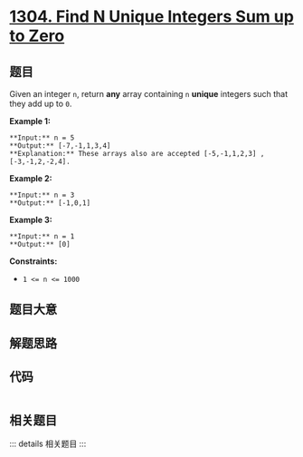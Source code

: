 # [1304. Find N Unique Integers Sum up to Zero](https://leetcode.com/problems/find-n-unique-integers-sum-up-to-zero)

## 题目

Given an integer `n`, return **any** array containing `n` **unique** integers
such that they add up to `0`.



**Example 1:**

    
    
    **Input:** n = 5
    **Output:** [-7,-1,1,3,4]
    **Explanation:** These arrays also are accepted [-5,-1,1,2,3] , [-3,-1,2,-2,4].
    

**Example 2:**

    
    
    **Input:** n = 3
    **Output:** [-1,0,1]
    

**Example 3:**

    
    
    **Input:** n = 1
    **Output:** [0]
    



**Constraints:**

  * `1 <= n <= 1000`


## 题目大意

## 解题思路

## 代码

```javascript

```

## 相关题目

::: details 相关题目
:::
